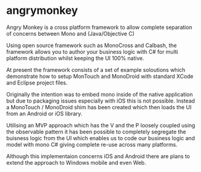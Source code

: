 angrymonkey
===========

Angry Monkey is a cross platform framework to allow complete separation of concerns between Mono and (Java/Objective C)

Using open source framework such as MonoCross and Calbash, the framework allows you to author your business logic with C# for multi platform distribution whilst keeping the UI 100% native.

At present the framework consists of a set of example soloutions which demonstrate how to setup MonTouch and MonoDroid with standard XCode and Eclipse project files.

Originally the intention was to embed mono inside of the native application but due to packaging issues especially with iOS this is not possible.  Instead a MonoTouch / MonoDroid shim has been created which then loads the UI from an Android or iOS library.

Utilising an MVP approach which has the V and the P loosely coupled using the observable pattern it has been possible to completely segregate the buisness logic from the UI which enables us to code our business logic and model with mono C# giving complete re-use across many platforms.

Although this implementaion concerns iOS and Android there are plans to extend the approach to Windows mobile and even Web.
